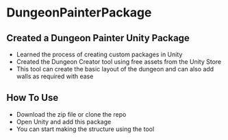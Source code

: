 # DungeonPainterPackage
## Created a Dungeon Painter Unity Package 
* Learned the process of creating custom packages in Unity
* Created the Dungeon Creator tool using free assets from the Unity Store
* This tool can create the basic layout of the dungeon and can also add walls as required with ease

## How To Use
* Download the zip file or clone the repo
* Open Unity and add this package
* You can start making the structure using the tool
